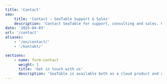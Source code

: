 ```yaml
---
title: 'Contact'
seo:
    title: 'Contact – SeaTable Support & Sales'
    description: 'Contact SeaTable for support, consulting and sales. Cloud & self-host users can reach us via form, email or phone – we’re here to help!'
date: '2025-04-03'
url: '/contact'
aliases:
    - '/en/contact/'
    - '/kontakt/'

sections:
    - name: form-contact
      weight: 1
      title: 'Get in touch with us'
      description: 'SeaTable is available both as a cloud product and as a self-hosted server version. Please select your request to contact us.'
---
```

